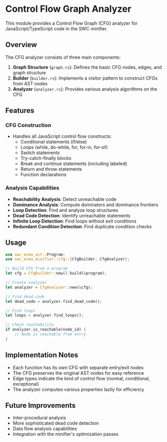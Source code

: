 # Control Flow Graph Analyzer

This module provides a Control Flow Graph (CFG) analyzer for JavaScript/TypeScript code in the SWC minifier.

## Overview

The CFG analyzer consists of three main components:

1. **Graph Structure** (`graph.rs`): Defines the basic CFG nodes, edges, and graph structure
2. **Builder** (`builder.rs`): Implements a visitor pattern to construct CFGs from AST nodes
3. **Analyzer** (`analyzer.rs`): Provides various analysis algorithms on the CFG

## Features

### CFG Construction
- Handles all JavaScript control flow constructs:
  - Conditional statements (if/else)
  - Loops (while, do-while, for, for-in, for-of)
  - Switch statements
  - Try-catch-finally blocks
  - Break and continue statements (including labeled)
  - Return and throw statements
  - Function declarations

### Analysis Capabilities
- **Reachability Analysis**: Detect unreachable code
- **Dominance Analysis**: Compute dominators and dominance frontiers
- **Loop Detection**: Find and analyze loop structures
- **Dead Code Detection**: Identify unreachable statements
- **Infinite Loop Detection**: Find loops without exit conditions
- **Redundant Condition Detection**: Find duplicate condition checks

## Usage

```rust
use swc_ecma_ast::Program;
use swc_ecma_minifier::cfg::{CfgBuilder, CfgAnalyzer};

// Build CFG from a program
let cfg = CfgBuilder::new().build(&program);

// Create analyzer
let analyzer = CfgAnalyzer::new(&cfg);

// Find dead code
let dead_code = analyzer.find_dead_code();

// Find loops
let loops = analyzer.find_loops();

// Check reachability
if analyzer.is_reachable(node_id) {
    // Node is reachable from entry
}
```

## Implementation Notes

- Each function has its own CFG with separate entry/exit nodes
- The CFG preserves the original AST nodes for easy reference
- Edge types indicate the kind of control flow (normal, conditional, exceptional)
- The analyzer computes various properties lazily for efficiency

## Future Improvements

- Inter-procedural analysis
- More sophisticated dead code detection
- Data flow analysis capabilities
- Integration with the minifier's optimization passes